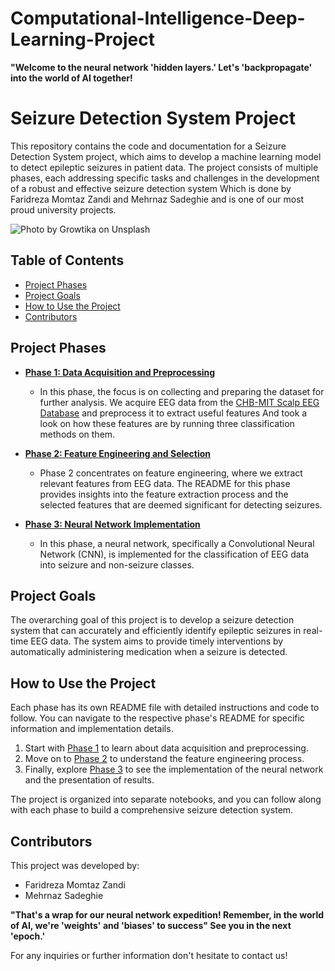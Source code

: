 # Computational-Intelligence-Deep-Learning-Project
**"Welcome to the neural network 'hidden layers.' Let's 'backpropagate' into the world of AI together!**
# Seizure Detection System Project

This repository contains the code and documentation for a Seizure Detection System project, which aims to develop a machine learning model to detect epileptic seizures in patient data. The project consists of multiple phases, each addressing specific tasks and challenges in the development of a robust and effective seizure detection system Which is done by Faridreza Momtaz Zandi and Mehrnaz Sadeghie and is one of our most proud university projects. 

![Photo by <a href="https://unsplash.com/@growtika?utm_content=creditCopyText&utm_medium=referral&utm_source=unsplash">Growtika</a> on <a href="https://unsplash.com/photos/an-abstract-image-of-a-sphere-with-dots-and-lines-nGoCBxiaRO0?utm_content=creditCopyText&utm_medium=referral&utm_source=unsplash">Unsplash</a>
  ](https://github.com/faridmmz/Computational-Intelligence-Deep-Learning-Project/blob/main/README_image.jpg "Photo by Growtika on Unsplash")

## Table of Contents

- [Project Phases](#project-Phases)
- [Project Goals](#project-Goals)
- [How to Use the Project](#how-to-Use-the-Project)
- [Contributors](#contributors)

## Project Phases

- [**Phase 1: Data Acquisition and Preprocessing**](Phase1_README.md)
    - In this phase, the focus is on collecting and preparing the dataset for further analysis. We acquire EEG data from the [CHB-MIT Scalp EEG Database](https://physionet.org/content/chbmit/1.0.0/) and preprocess it to extract useful features And took a look on how these features are by running three classification methods on them.

- [**Phase 2: Feature Engineering and Selection**](Phase2_README.md)
    - Phase 2 concentrates on feature engineering, where we extract relevant features from EEG data. The README for this phase provides insights into the feature extraction process and the selected features that are deemed significant for detecting seizures.

- [**Phase 3: Neural Network Implementation**](Phase3_README.md)
    - In this phase, a neural network, specifically a Convolutional Neural Network (CNN), is implemented for the classification of EEG data into seizure and non-seizure classes.

## Project Goals

The overarching goal of this project is to develop a seizure detection system that can accurately and efficiently identify epileptic seizures in real-time EEG data. The system aims to provide timely interventions by automatically administering medication when a seizure is detected.

## How to Use the Project

Each phase has its own README file with detailed instructions and code to follow. You can navigate to the respective phase's README for specific information and implementation details.

1. Start with [Phase 1](Phase1_README.md) to learn about data acquisition and preprocessing.
2. Move on to [Phase 2](Phase2_README.md) to understand the feature engineering process.
3. Finally, explore [Phase 3](Phase3_README.md) to see the implementation of the neural network and the presentation of results.

The project is organized into separate notebooks, and you can follow along with each phase to build a comprehensive seizure detection system.

## Contributors

This project was developed by:

- Faridreza Momtaz Zandi
- Mehrnaz Sadeghie

**"That's a wrap for our neural network expedition! Remember, in the world of AI, we're 'weights' and 'biases' to success" See you in the next 'epoch.'**

For any inquiries or further information don't hesitate to contact us!

